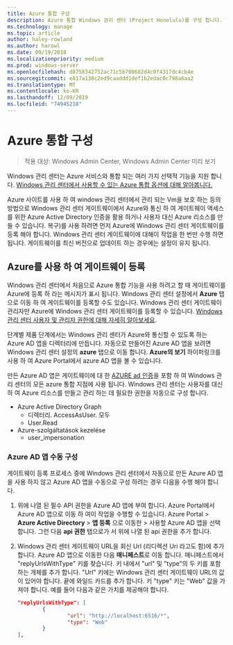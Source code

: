 ```yaml
---
title: Azure 통합 구성
description: Azure 통합 Windows 관리 센터 (Project Honolulu)를 구성 합니다. Windows 관리 센터 게이트웨이를 Azure에 연결 합니다.
ms.technology: manage
ms.topic: article
author: haley-rowland
ms.author: harowl
ms.date: 09/19/2018
ms.localizationpriority: medium
ms.prod: windows-server
ms.openlocfilehash: d8758342752ac71c5b700682d4c0f4317dc4cb4e
ms.sourcegitcommit: e817a130c2ed9caaddd1def1b2edac0c798a6aa2
ms.translationtype: MT
ms.contentlocale: ko-KR
ms.lasthandoff: 12/09/2019
ms.locfileid: "74945218"
---
```

# <a name="configuring-azure-integration"></a>Azure 통합 구성

>적용 대상: Windows Admin Center, Windows Admin Center 미리 보기

Windows 관리 센터는 Azure 서비스와 통합 되는 여러 가지 선택적 기능을 지원 합니다. [Windows 관리 센터에서 사용할 수 있는 Azure 통합 옵션에 대해 알아봅니다.](../plan/azure-integration-options.md)

Azure 사이트를 사용 하 여 windows 관리 센터에서 관리 되는 Vm을 보호 하는 등의 방법으로 Windows 관리 센터 게이트웨이에서 Azure와 통신 하 여 게이트웨이 액세스를 위한 Azure Active Directory 인증을 활용 하거나 사용자 대신 Azure 리소스를 만들 수 있습니다. 복구)를 사용 하려면 먼저 Azure에 Windows 관리 센터 게이트웨이를 등록 해야 합니다. Windows 관리 센터 게이트웨이에 대해이 작업을 한 번만 수행 하면 됩니다. 게이트웨이를 최신 버전으로 업데이트 하는 경우에는 설정이 유지 됩니다.

## <a name="register-your-gateway-with-azure"></a>Azure를 사용 하 여 게이트웨이 등록

Windows 관리 센터에서 처음으로 Azure 통합 기능을 사용 하려고 할 때 게이트웨이를 Azure에 등록 하 라는 메시지가 표시 됩니다. Windows 관리 센터 설정에서 **Azure** 탭으로 이동 하 여 게이트웨이를 등록할 수도 있습니다. Windows 관리 센터 게이트웨이 관리자만 Azure에 Windows 관리 센터 게이트웨이를 등록할 수 있습니다. [Windows 관리 센터 사용자 및 관리자 권한에 대해 자세히 알아보세요](../configure/user-access-control.md#gateway-access-role-definitions).

단계별 제품 단계에서는 Windows 관리 센터가 Azure와 통신할 수 있도록 하는 Azure AD 앱을 디렉터리에 만듭니다. 자동으로 만들어진 Azure AD 앱을 보려면 Windows 관리 센터 설정의 **azure** 탭으로 이동 합니다. **Azure의 보기** 하이퍼링크를 사용 하 여 Azure Portal에서 azure AD 앱을 볼 수 있습니다. 

만든 Azure AD 앱은 게이트웨이에 대 한 [AZURE ad 인증](../configure/user-access-control.md#azure-active-directory)을 포함 하 여 Windows 관리 센터의 모든 azure 통합 지점에 사용 됩니다. Windows 관리 센터는 사용자를 대신 하 여 Azure 리소스를 만들고 관리 하는 데 필요한 권한을 자동으로 구성 합니다.

- Azure Active Directory Graph
    - 디렉터리. AccessAsUser. 모두
    - User.Read
- Azure-szolgáltatások kezelése
    - user_impersonation

### <a name="manual-azure-ad-app-configuration"></a>Azure AD 앱 수동 구성

게이트웨이 등록 프로세스 중에 Windows 관리 센터에서 자동으로 만든 Azure AD 앱을 사용 하지 않고 Azure AD 앱을 수동으로 구성 하려는 경우 다음을 수행 해야 합니다.

1. 위에 나열 된 필수 API 권한을 Azure AD 앱에 부여 합니다. Azure Portal에서 Azure AD 앱으로 이동 하 여이 작업을 수행할 수 있습니다. Azure Portal > **Azure Active Directory** > **앱 등록** 으로 이동한 > 사용할 Azure AD 앱을 선택 합니다. 그런 다음 **api 권한** 탭으로가 서 위에 나열 된 api 권한을 추가 합니다.
2. Windows 관리 센터 게이트웨이 URL을 회신 Url (리디렉션 Uri 라고도 함)에 추가 합니다. Azure AD 앱으로 이동한 다음 **매니페스트**로 이동 합니다. 매니페스트에서 "replyUrlsWithType" 키를 찾습니다. 키 내에서 "url" 및 "type"의 두 키를 포함 하는 개체를 추가 합니다. "Url" 키에는 Windows 관리 센터 게이트웨이 URL의 값이 있어야 합니다. 끝에 와일드 카드를 추가 합니다. 키 "type" 키는 "Web" 값을 가져야 합니다. 예를 들어 다음과 같은 가치를 제공해야 합니다.

    ```json
    "replyUrlsWithType": [
            {
                    "url": "http://localhost:6516/*",
                    "type": "Web"
            }
    ],
    ```
